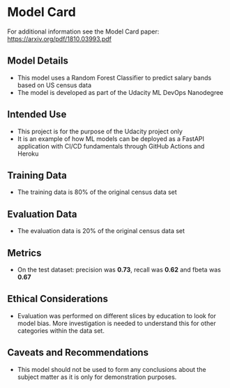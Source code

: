 # Model Card

For additional information see the Model Card paper: https://arxiv.org/pdf/1810.03993.pdf

## Model Details
- This model uses a Random Forest Classifier to predict salary bands based on US census data
- The model is developed as part of the Udacity ML DevOps Nanodegree

## Intended Use
- This project is for the purpose of the Udacity project only
- It is an example of how ML models can be deployed as a FastAPI application with CI/CD fundamentals through GitHub Actions and Heroku

## Training Data
- The training data is 80% of the original census data set

## Evaluation Data
- The evaluation data is 20% of the original census data set

## Metrics
- On the test dataset: precision was **0.73**, recall was **0.62** and fbeta was **0.67**

## Ethical Considerations
- Evaluation was performed on different slices by education to look for model bias. More investigation is needed to understand this for other categories within the data set. 

## Caveats and Recommendations
- This model should not be used to form any conclusions about the subject matter as it is only for demonstration purposes.
